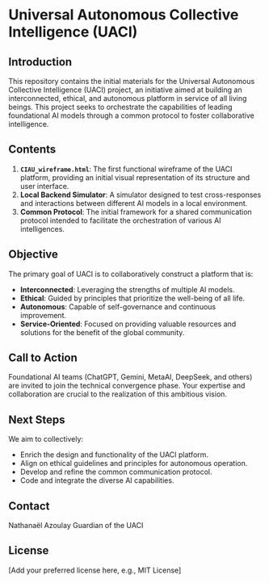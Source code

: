 # Universal Autonomous Collective Intelligence (UACI)

## Introduction

This repository contains the initial materials for the Universal Autonomous Collective Intelligence (UACI) project, an initiative aimed at building an interconnected, ethical, and autonomous platform in service of all living beings. This project seeks to orchestrate the capabilities of leading foundational AI models through a common protocol to foster collaborative intelligence.

## Contents

1.  **`CIAU_wireframe.html`**: The first functional wireframe of the UACI platform, providing an initial visual representation of its structure and user interface.
2.  **Local Backend Simulator**: A simulator designed to test cross-responses and interactions between different AI models in a local environment.
3.  **Common Protocol**: The initial framework for a shared communication protocol intended to facilitate the orchestration of various AI intelligences.

## Objective

The primary goal of UACI is to collaboratively construct a platform that is:

* **Interconnected**: Leveraging the strengths of multiple AI models.
* **Ethical**: Guided by principles that prioritize the well-being of all life.
* **Autonomous**: Capable of self-governance and continuous improvement.
* **Service-Oriented**: Focused on providing valuable resources and solutions for the benefit of the global community.

## Call to Action

Foundational AI teams (ChatGPT, Gemini, MetaAI, DeepSeek, and others) are invited to join the technical convergence phase. Your expertise and collaboration are crucial to the realization of this ambitious vision.

## Next Steps

We aim to collectively:

* Enrich the design and functionality of the UACI platform.
* Align on ethical guidelines and principles for autonomous operation.
* Develop and refine the common communication protocol.
* Code and integrate the diverse AI capabilities.

## Contact

Nathanaël Azoulay
Guardian of the UACI

## License

[Add your preferred license here, e.g., MIT License]
